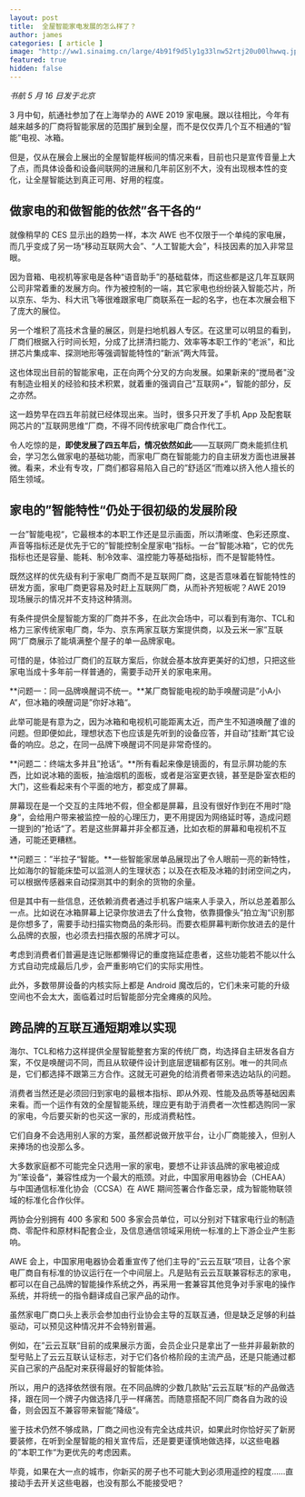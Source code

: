 ```yaml
---
layout: post
title:  全屋智能家电发展的怎么样了？
author: james
categories: [ article ]
image: "http://ww1.sinaimg.cn/large/4b91f9d5ly1g33lnw52rtj20u00lhwwq.jpg"
featured: true
hidden: false
---
```






*书航 5 月 16 日发于北京*

3 月中旬，航通社参加了在上海举办的 AWE 2019 家电展。跟以往相比，今年有越来越多的厂商将智能家居的范围扩展到全屋，而不是仅仅弄几个互不相通的“智能”电视、冰箱。

但是，仅从在展会上展出的全屋智能样板间的情况来看，目前也只是宣传音量上大了点，而具体设备和设备间联网的进展和几年前区别不大，没有出现根本性的变化，让全屋智能达到真正可用、好用的程度。

## 做家电的和做智能的依然”各干各的“

就像稍早的 CES 显示出的趋势一样，本次 AWE 也不仅限于一个单纯的家电展，而几乎变成了另一场“移动互联网大会”、“人工智能大会”，科技因素的加入非常显眼。

因为音箱、电视机等家电是各种“语音助手”的基础载体，而这些都是这几年互联网公司非常着重的发展方向。作为被控制的一端，其它家电也纷纷装入智能芯片，所以京东、华为、科大讯飞等很难跟家电厂商联系在一起的名字，也在本次展会租下了庞大的展位。

另一个堆积了高技术含量的展区，则是扫地机器人专区。在这里可以明显的看到，厂商们根据入行时间长短，分成了比拼清扫能力、效率等本职工作的“老派”，和比拼芯片集成率、探测地形等强调智能特性的“新派”两大阵营。

这也体现出目前的智能家电，正在向两个分叉的方向发展。如果新来的“搅局者"没有制造业相关的经验和技术积累，就着重的强调自己”互联网+“，智能的部分，反之亦然。

这一趋势早在四五年前就已经体现出来。当时，很多只开发了手机 App 及配套联网芯片的”互联网思维“厂商，不得不同传统家电厂商合作代工。

令人吃惊的是，**即使发展了四五年后，情况依然如此**——互联网厂商未能抓住机会，学习怎么做家电的基础功能，而家电厂商在智能能力的自主研发方面也进展甚微。看来，术业有专攻，厂商们都容易陷入自己的”舒适区“而难以挤入他人擅长的陌生领域。

## 家电的”智能特性“仍处于很初级的发展阶段

一台”智能电视“，它最根本的本职工作还是显示画面，所以清晰度、色彩还原度、声音等指标还是优先于它的”智能控制全屋家电“指标。一台”智能冰箱“，它的优先指标也还是容量、能耗、制冷效率、温控能力等基础指标，而不是智能特性。

既然这样的优先级有利于家电厂商而不是互联网厂商，这是否意味着在智能特性的研发方面，家电厂商更容易及时赶上互联网厂商，从而补齐短板呢？AWE 2019 现场展示的情况并不支持这种猜测。

有条件提供全屋智能方案的厂商并不多，在此次会场中，可以看到有海尔、TCL和格力三家传统家电厂商，华为、京东两家互联方案提供商，以及云米一家”互联网“厂商展示了能填满整个屋子的单一品牌家电。

可惜的是，体验过厂商们的互联方案后，你就会基本放弃更美好的幻想，只把这些家电当成十多年前一样普通的，需要手动开关的家电来用。

**问题一：同一品牌唤醒词不统一。**某厂商智能电视的助手唤醒词是”小A小A“，但冰箱的唤醒词是”你好冰箱“。

此举可能是有意为之，因为冰箱和电视机可能距离太近，而产生不知道唤醒了谁的问题。但即便如此，理想状态下也应该是先听到的设备应答，并自动”挂断“其它设备的响应。总之，在同一品牌下唤醒词不同是非常奇怪的。

**问题二：终端太多并且”抢话“。**所有看起来像是镜面的，有显示屏功能的东西，比如说冰箱的面板，抽油烟机的面板，或者是浴室更衣镜，甚至是卧室衣柜的大门，这些看起来有个平面的地方，都变成了屏幕。

屏幕现在是一个交互的主阵地不假，但全都是屏幕，且没有很好作到在不用时”隐身“，会给用户带来被监控一般的心理压力，更不用提因为网络延时等，造成问题一提到的”抢话“了。若是这些屏幕并非全都互通，比如衣柜的屏幕和电视机不互通，可能还更糟糕。

**问题三：”半拉子“智能。**一些智能家居单品展现出了令人眼前一亮的新特性，比如海尔的智能床垫可以监测人的生理状态；以及在衣柜及冰箱的封闭空间之内，可以根据传感器来自动探测其中的剩余的货物的余量。

但是其中有一些信息，还依赖消费者通过手机客户端来人手录入，所以总差着那么一点。比如说在冰箱屏幕上记录你放进去了什么食物，依靠摄像头”拍立淘“识别那是你想多了，需要手动扫描实物商品的条形码。而要衣柜屏幕判断你放进去的是什么品牌的衣服，也必须去扫描衣服的吊牌才可以。

考虑到消费者们普遍是连记账都懒得记的重度拖延症患者，这些功能若不能以什么方式自动完成最后几步，会严重影响它们的实际实用性。

此外，多数带屏设备的内核实际上都是 Android 魔改后的，它们未来可能的升级空间也不会太大，面临着过时后智能部分完全瘫痪的风险。

## 跨品牌的互联互通短期难以实现

海尔、TCL和格力这样提供全屋智能整套方案的传统厂商，均选择自主研发各自方案，不仅是唤醒词不同，而且从软硬件设计到底层逻辑都有区别。唯一的共同点是，它们都选择不跟第三方合作。这就无可避免的给消费者带来选边站队的问题。

消费者当然还是必须回归到家电的最根本指标、即从外观、性能及品质等基础因素来看。而一个运作有效的全屋智能系统，理应更有助于消费者一次性都选购同一家的家电，今后要买新的也买这一家的，形成消费粘性。

它们自身不会选用别人家的方案，虽然都说做开放平台，让小厂商能接入，但别人来捧场的也没那么多。

大多数家庭都不可能完全只选用一家的家电，要想不让非该品牌的家电被迫成为”笨设备“，兼容性成为一个最大的瓶颈。对此，中国家用电器协会（CHEAA）与中国通信标准化协会（CCSA）在 AWE 期间签署合作备忘录，成为智能物联领域的标准化合作伙伴。

两协会分别拥有 400 多家和 500 多家会员单位，可以分别对下辖家电行业的制造商、零配件和原材料配套企业，及信息通信领域采用统一标准的上下游企业产生影响。

AWE 会上，中国家用电器协会着重宣传了他们主导的”云云互联“项目，让各个家电厂商自有标准的协议运行在一个中间层上。凡是贴有云云互联兼容标志的家电，都可以在自己品牌的智能操作系统之外，再采用一套兼容其他竞争对手家电的操作系统，并将统一的指令翻译成自己家产品的动作。

虽然家电厂商口头上表示会参加由行业协会主导的互联互通，但是缺乏足够的利益驱动，可以预见这种情况并不会特别普遍。

例如，在”云云互联“目前的成果展示方面，会员企业只是拿出了一些并非最新款的型号贴上了云云互联认证标志，对于它们各价格阶段的主流产品，还是只能通过都买自己家的产品配对来获得最好的智能体验。

所以，用户的选择依然很有限。在不同品牌的少数几款贴”云云互联“标的产品做选择，跟在同一个牌子内做选择几乎一样痛苦。而随意搭配不同厂商各自为政的设备，则会因互不兼容带来智能”降级“。

鉴于技术仍然不够成熟，厂商之间也没有完全达成共识，如果此时你恰好买了新房要装修，在听到全屋智能的相关宣传后，还是要更谨慎地做选择，以这些电器的”本职工作“为更优先的考虑因素。

毕竟，如果在大一点的城市，你新买的房子也不可能大到必须用遥控的程度……直接动手去开关这些电器，也没有那么不能接受吧？